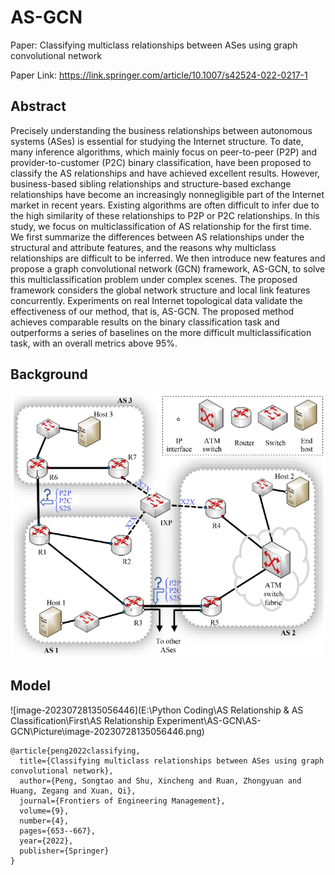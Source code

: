 # AS-GCN
Paper: Classifying multiclass relationships between ASes using graph convolutional network

Paper Link: https://link.springer.com/article/10.1007/s42524-022-0217-1



## Abstract

Precisely understanding the business relationships between autonomous systems (ASes) is essential for studying the Internet structure. To date, many inference algorithms, which mainly focus on peer-to-peer (P2P) and provider-to-customer (P2C) binary classification, have been proposed to classify the AS relationships and have achieved excellent results. However, business-based sibling relationships and structure-based exchange relationships have become an increasingly nonnegligible part of the Internet market in recent years. Existing algorithms are often difficult to infer due to the high similarity of these relationships to P2P or P2C relationships. In this study, we focus on multiclassification of AS relationship for the first time. We first summarize the differences between AS relationships under the structural and attribute features, and the reasons why multiclass relationships are difficult to be inferred. We then introduce new features and propose a graph convolutional network (GCN) framework, AS-GCN, to solve this multiclassification problem under complex scenes. The proposed framework considers the global network structure and local link features concurrently. Experiments on real Internet topological data validate the effectiveness of our method, that is, AS-GCN. The proposed method achieves comparable results on the binary classification task and outperforms a series of baselines on the more difficult multiclassification task, with an overall metrics above 95%.



## Background

<img src="https://github.com/Hey-tec/AS-GCN/blob/master/Picture/image-20230728135006635.png" alt="image-20230728135006635" style="zoom: 80%;" />



## Model

![image-20230728135056446](E:\Python Coding\AS Relationship & AS Classification\First\AS Relationship Experiment\AS-GCN\AS-GCN\Picture\image-20230728135056446.png)



```
@article{peng2022classifying,
  title={Classifying multiclass relationships between ASes using graph convolutional network},
  author={Peng, Songtao and Shu, Xincheng and Ruan, Zhongyuan and Huang, Zegang and Xuan, Qi},
  journal={Frontiers of Engineering Management},
  volume={9},
  number={4},
  pages={653--667},
  year={2022},
  publisher={Springer}
}
```



